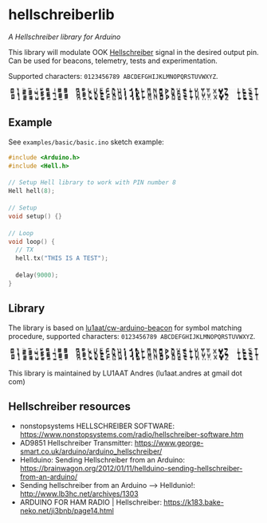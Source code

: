 # hellschreiberlib

*A Hellschreiber library for Arduino*

This library will modulate OOK [Hellschreiber](https://en.wikipedia.org/wiki/Hellschreiber) signal in the desired output pin. Can be used for beacons, telemetry, tests and experimentation.

Supported characters: `0123456789 ABCDEFGHIJKLMNOPQRSTUVWXYZ`.

![Sample of supported characters](extras/sample.png)

## Example

See `examples/basic/basic.ino` sketch example:

```cpp
#include <Arduino.h>
#include <Hell.h>

// Setup Hell library to work with PIN number 8
Hell hell(8);

// Setup
void setup() {}

// Loop
void loop() {
  // TX
  hell.tx("THIS IS A TEST");

  delay(9000);
}
```

## Library

The library is based on [lu1aat/cw-arduino-beacon](https://github.com/lu1aat/cw-arduino-beacon) for symbol matching procedure, supported characters: `0123456789 ABCDEFGHIJKLMNOPQRSTUVWXYZ`.

![Sample of supported characters](extras/sample.png)

This library is maintained by LU1AAT Andres (lu1aat.andres at gmail dot com)


## Hellschreiber resources

- nonstopsystems HELLSCHREIBER SOFTWARE: https://www.nonstopsystems.com/radio/hellschreiber-software.htm
- AD9851 Hellschreiber Transmitter: https://www.george-smart.co.uk/arduino/arduino_hellschreiber/
- Hellduino: Sending Hellschreiber from an Arduino: https://brainwagon.org/2012/01/11/hellduino-sending-hellschreiber-from-an-arduino/
- Sending hellschreiber from an Arduino –> Helldunio!: http://www.lb3hc.net/archives/1303
- ARDUINO FOR HAM RADIO | Hellschreiber: https://k183.bake-neko.net/ji3bnb/page14.html